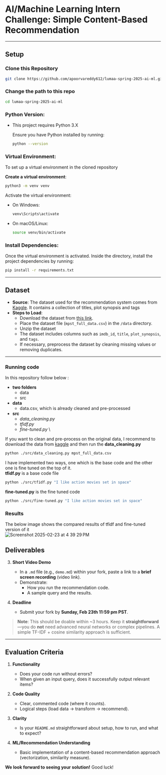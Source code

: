 # AI/Machine Learning Intern Challenge: Simple Content-Based Recommendation
---
## Setup
### Clone this Repository
 ```bash
 git clone https://github.com/apoorvareddy612/lumaa-spring-2025-ai-ml.git
 ```
### Change the path to this repo
 ```bash
 cd lumaa-spring-2025-ai-ml
 ```
### Python Version:
- This project requires Python 3.X

  Ensure you have Python installed by running:
  ```bash
  python --version
  ```
### Virtual Environment:
To set up a virtual environment in the cloned repository

**Create a virtual environment**:
  ```bash
  python3 -m venv venv
  ```
Activate the virtual environment:
- On Windows:
  ```bash
  venv\Scripts\activate
  ```
- On macOS/Linux:
  ```bash
  source venv/bin/activate
  ```
### Install Dependencies:
Once the virtual environment is activated. Inside the directory, install the project dependencies by running:
 ```bash
 pip install -r requirements.txt
 ```
---
## Dataset

- **Source**: The dataset used for the recommendation system comes from [Kaggle](https://www.kaggle.com/datasets/cryptexcode/mpst-movie-plot-synopses-with-tags/data?select=mpst_full_data.csv). It contains a collection of titles, plot synopsis and tags
- **Steps to Load**:
  - Download the dataset from [this link](https://www.kaggle.com/datasets/cryptexcode/mpst-movie-plot-synopses-with-tags/data?select=mpst_full_data.csv).
  - Place the dataset file (`mpst_full_data.csv`) in the `/data` directory.
  - Unzip the dataset 
  - The dataset includes columns such as `imdb_id`, `title`, `plot_synopsis`, and `tags`.
  - If necessary, preprocess the dataset by cleaning missing values or removing duplicates.

---
### Running code  
In this repository follow below : 
- **two folders**
  - data
  - src 
- **data**
  - data.csv, which is already cleaned and pre-processed 
- **src**
  - *data_cleaning.py*
  - *tfidf.py*
  - *fine-tuned.py* \
 
If you want to clean and pre-process on the original data, I recommend to download the data from [kaggle](https://www.kaggle.com/datasets/cryptexcode/mpst-movie-plot-synopses-with-tags/data?select=mpst_full_data.csv) and then run the **data_cleaning.py** 
  ```bash
  python ./src/data_cleaning.py mpst_full_data.csv
  ```
I have implemented two ways, one which is the base code and the other one is fine tuned on the top of it. \
**tfidf.py** is a base code file 
  ```bash
  python ./src/tfidf.py "I like action movies set in space"
  ```
**fine-tuned.py** is the fine tuned code
  ```bash
  python ./src/fine-tuned.py "I like action movies set in space"
  ```
### Results
The below image shows the compared results of tfidf and fine-tuned version of it \
![Screenshot 2025-02-23 at 4 39 29 PM](https://github.com/user-attachments/assets/89413de6-f99d-47d3-a26f-c6c78acda4d5)

## Deliverables

3. **Short Video Demo**  
   - In a `.md` file (e.g., `demo.md`) within your fork, paste a link to a **brief screen recording** (video link).  
   - Demonstrate:
     - How you run the recommendation code.  
     - A sample query and the results.

4. **Deadline**  
   - Submit your fork by **Sunday, Feb 23th 11:59 pm PST**.

> **Note**: This should be doable within ~3 hours. Keep it **straightforward**—you do **not** need advanced neural networks or complex pipelines. A simple TF-IDF + cosine similarity approach is sufficient.

---

## Evaluation Criteria

1. **Functionality**  
   - Does your code run without errors?  
   - When given an input query, does it successfully output relevant items?

2. **Code Quality**  
   - Clear, commented code (where it counts).  
   - Logical steps (load data → transform → recommend).

3. **Clarity**  
   - Is your `README.md` straightforward about setup, how to run, and what to expect?

4. **ML/Recommendation Understanding**  
   - Basic implementation of a content-based recommendation approach (vectorization, similarity measure).

**We look forward to seeing your solution!** Good luck!
